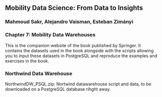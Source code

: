 ## Mobility Data Science: From Data to Insights
### Mahmoud Sakr, Alejandro Vaisman, Esteban Zimányi

### Chapter 7: Mobility Data Warehouses

This is the companion website of the book published by Springer.
It contains the datasets used in the book alongside with the scripts
allowing you to input these datasets in PostgreSQL and reproduce the
examples and exercises in the book.

### Northwind Data Warehouse

NorthwindDW_PSQL.zip: Nortwind datawarehouse script and data, to be downloaded on a PostgreSQL database rihght away.

